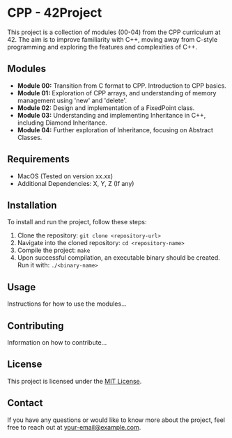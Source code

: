 # CPP - 42Project

This project is a collection of modules (00-04) from the CPP curriculum at 42. The aim is to improve familiarity with C++, moving away from C-style programming and exploring the features and complexities of C++. 

## Modules

- **Module 00:** Transition from C format to CPP. Introduction to CPP basics. 
- **Module 01:** Exploration of CPP arrays, and understanding of memory management using 'new' and 'delete'.
- **Module 02:** Design and implementation of a FixedPoint class.
- **Module 03:** Understanding and implementing Inheritance in C++, including Diamond Inheritance.
- **Module 04:** Further exploration of Inheritance, focusing on Abstract Classes.

## Requirements

- MacOS (Tested on version xx.xx)
- Additional Dependencies: X, Y, Z (If any)

## Installation

To install and run the project, follow these steps:

1. Clone the repository: `git clone <repository-url>`
2. Navigate into the cloned repository: `cd <repository-name>`
3. Compile the project: `make`
4. Upon successful compilation, an executable binary should be created. Run it with: `./<binary-name>`

## Usage

Instructions for how to use the modules...

## Contributing

Information on how to contribute...

## License

This project is licensed under the [MIT License](LICENSE).

## Contact

If you have any questions or would like to know more about the project, feel free to reach out at [your-email@example.com](mailto:your-email@example.com).
